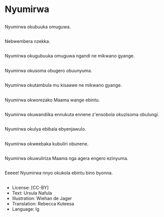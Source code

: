 # Nyumirwa

##
Nyumirwa okubuuka
omuguwa.

##
Nebwembera nzekka.

##
Nyumirwa okugubuuka
omuguwa ngandi ne
mikwano gyange.

##
Nyumirwa okusoma
obugero obuunyuma.

##
Nyumirwa okutambula
mu kisaawe ne
mikwano gyange.

##
Nyumirwa okworezako
Maama wange ebintu.

##
Nyumirwa okuwandiika
ennukuta ennene
z'ensobola okuzisoma
obulungi.

##
Nyumirwa okulya
ebibala ebyenjawulo.

##
Nyumirwa okweebaka
kubuliri obunene.

##
Nyumirwa okuwuliriza
Maama nga agera
engero ezinyuma.

##
Eeeee! Nyumirwa nnyo
okukola ebintu bino
byonna.

##
* License: [CC-BY]
* Text: Ursula Nafula
* Illustration: Wiehan de Jager
* Translation: Rebecca Kuteesa
* Language: lg

